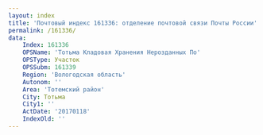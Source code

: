 ```yaml
---
layout: index
title: 'Почтовый индекс 161336: отделение почтовой связи Почты России'
permalink: /161336/
data:
    Index: 161336
    OPSName: 'Тотьма Кладовая Хранения Нерозданных По'
    OPSType: Участок
    OPSSubm: 161339
    Region: 'Вологодская область'
    Autonom: ''
    Area: 'Тотемский район'
    City: Тотьма
    City1: ''
    ActDate: '20170118'
    IndexOld: ''
---
```

